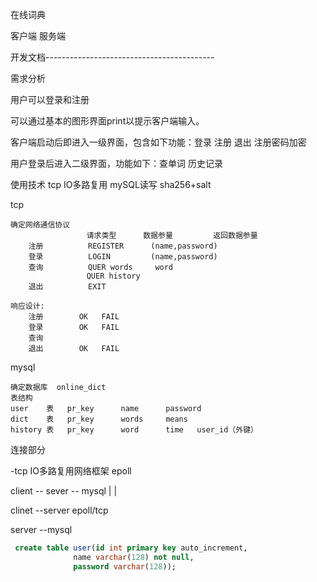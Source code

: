 在线词典

客户端
服务端


开发文档------------------------------------------

需求分析

用户可以登录和注册

可以通过基本的图形界面print以提示客户端输入。

客户端启动后即进入一级界面，包含如下功能：登录    注册    退出
注册密码加密

用户登录后进入二级界面，功能如下：查单词  历史记录   



使用技术
tcp   IO多路复用   mySQL读写
sha256+salt


tcp
```
确定网络通信协议
                 请求类型      数据参量         返回数据参量
    注册          REGISTER      (name,password)
    登录          LOGIN         (name,password)
    查询          QUER words     word
                 QUER history
    退出          EXIT     
    
响应设计: 
    注册        OK   FAIL
    登录        OK   FAIL
    查询          
    退出        OK   FAIL
```

mysql

```
确定数据库  online_dict
表结构
user    表   pr_key      name      password
dict    表   pr_key      words     means
history 表   pr_key      word      time   user_id（外键）
```



连接部分

-tcp IO多路复用网络框架 epoll

client -- sever -- mysql
         |              |

clinet --server     epoll/tcp

server --mysql

```sql
 create table user(id int primary key auto_increment,
              name varchar(128) not null,
              password varchar(128));

```











